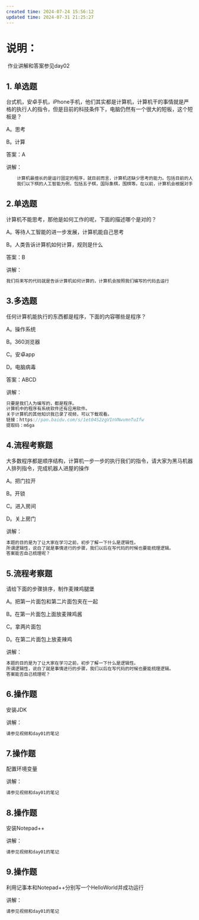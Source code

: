 ```yaml
---
created time: 2024-07-24 15:56:12
updated time: 2024-07-31 21:25:27
---
```

# 说明：

​	作业讲解和答案参见day02

## 1. 单选题

台式机，安卓手机，iPhone手机，他们其实都是计算机，计算机干的事情就是严格的执行人的指令，但是目前的科技条件下，电脑仍然有一个很大的短板，这个短板是？

A。思考

B。计算

答案：A

 讲解：

```java
    计算机最擅长的是运行固定的程序，就目前而言，计算机还缺少思考的能力。包括目前的人工智能，也缺少类似于人的思考过程。
	我们以下棋的人工智能为例，包括五子棋，国际象棋，围棋等。在以前，计算机会根据对手的每一步，计算自己所有步骤的胜率，根据结果找出最优的下法。其中最杰出的代表就是1997年深蓝战胜了人类的国际象棋冠军卡斯帕罗夫。在国际象棋中，步骤是有限的，深蓝就在这有限个走法中找到胜率最大的。这种把所有情况都考虑到的方式叫做穷举法，适用于不是很复杂的情况，这是以前的人工智能。但是这种方式是有弊端的，比如围棋，围棋中可走的步数就太多了，计算量太大，利用穷举法就不现实，所以在下围棋的时候就会更换算法，比如：在201年AlphaGo对战人类顶级围棋大师的时候，就没有采取穷举法，而是借鉴了人类的思维习惯：推演。也就是，走一步，看三步。首先会判断，在哪几个地方可以落子，然后再判断每一个地方的胜率，找出胜率最大的，这样就不需要把整个棋盘中可以落子的所有地方都考虑完毕，大大减少了计算的时间。但是这种方式也是程序员提前写好的程序，还不能算是自我思考。
```

## 2.单选题

计算机不能思考，那他是如何工作的呢，下面的描述哪个是对的？

A。等待人工智能的进一步发展，计算机能自己思考

B。人类告诉计算机如何计算，规则是什么

 答案：B

 讲解：

```java
我们将来写的代码就是告诉计算机如何计算的，计算机会按照我们编写的代码去运行
```



## 3.多选题

任何计算机能执行的东西都是程序，下面的内容哪些是程序？

A。操作系统

B。360浏览器

C。安卓app

D。电脑病毒

 答案：ABCD

讲解：

```java
只要是我们人为编写的，都是程序。
计算机中的程序有系统软件还有应用软件。
关于计算机的其他知识我已录了视频，可以下载观看。
链接：https://pan.baidu.com/s/1et04S2zgVInVNwvmnTuIfw 
提取码：m6ga
```



## 4.流程考察题

大多数程序都是顺序结构，计算机一步一步的执行我们的指令，请大家为黑马机器人排列指令，完成机器人进屋的操作

A。把门拉开

B。开锁

C。进入房间

D。关上房门

讲解：

```java
本题的目的是为了让大家在学习之前，初步了解一下什么是逻辑性。
所谓逻辑性，说白了就是事情进行的步骤，我们以后在写代码的时候也要能梳理逻辑。
答案能否自己梳理呢？
```



 

## 5.流程考察题

请给下面的步骤排序，制作麦辣鸡腿堡

A。把第一片面包和第二片面包夹在一起

B。在第一片面包上面放麦辣鸡酱

C。拿两片面包

D。在第二片面包上放麦辣鸡

 讲解：

```java
本题的目的是为了让大家在学习之前，初步了解一下什么是逻辑性。
所谓逻辑性，说白了就是事情进行的步骤，我们以后在写代码的时候也要能梳理逻辑。
答案能否自己梳理呢？
```



## 6.操作题

安装JDK

 讲解：

```java
请参见视频和day01的笔记
```



## 7.操作题

配置环境变量

  讲解：

```java
请参见视频和day01的笔记
```



## 8.操作题

安装Notepad++

  讲解：

```java
请参见视频和day01的笔记
```



## 9.操作题

利用记事本和Notepad++分别写一个HelloWorld并成功运行

 讲解：

```java
请参见视频和day01的笔记
```

